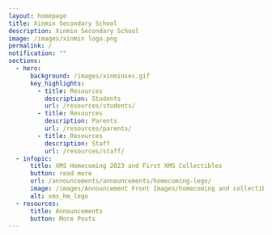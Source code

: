 ```yaml
---
layout: homepage
title: Xinmin Secondary School
description: Xinmin Secondary School
image: /images/xinmin logo.png
permalink: /
notification: ""
sections:
  - hero:
      background: /images/xinminsec.gif
      key_highlights:
        - title: Resources
          description: Students
          url: /resources/students/
        - title: Resources
          description: Parents
          url: /resources/parents/
        - title: Resources
          description: Staff
          url: /resources/staff/
  - infopic:
      title: XMS Homecoming 2023 and First XMS Collectibles
      button: read more
      url: /announcements/announcements/homecoming-lego/
      image: /images/Announcement Front Images/homecoming and collectibles.jpg
      alt: xms_hm_lego
  - resources:
      title: Announcements
      button: More Posts
---
```

